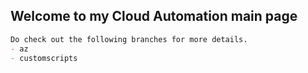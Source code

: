 ## Welcome to my Cloud Automation main page

```markdown
Do check out the following branches for more details.
- az
- customscripts
